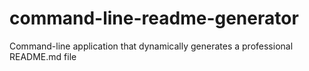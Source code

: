 # command-line-readme-generator
Command-line application that dynamically generates a professional README.md file
